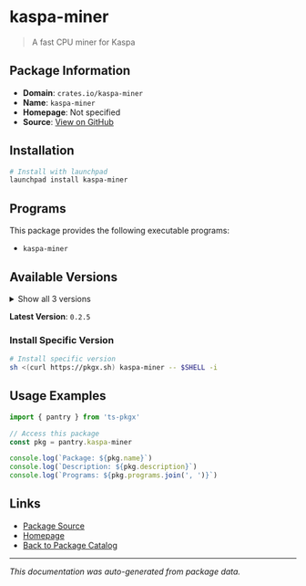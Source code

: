 # kaspa-miner

> A fast CPU miner for Kaspa

## Package Information

- **Domain**: `crates.io/kaspa-miner`
- **Name**: `kaspa-miner`
- **Homepage**: Not specified
- **Source**: [View on GitHub](https://github.com/pkgxdev/pantry/tree/main/projects/crates.io/kaspa-miner/package.yml)

## Installation

```bash
# Install with launchpad
launchpad install kaspa-miner
```

## Programs

This package provides the following executable programs:

- `kaspa-miner`

## Available Versions

<details>
<summary>Show all 3 versions</summary>

- `0.2.5`, `0.2.4`, `0.2.3`

</details>

**Latest Version**: `0.2.5`

### Install Specific Version

```bash
# Install specific version
sh <(curl https://pkgx.sh) kaspa-miner -- $SHELL -i
```

## Usage Examples

```typescript
import { pantry } from 'ts-pkgx'

// Access this package
const pkg = pantry.kaspa-miner

console.log(`Package: ${pkg.name}`)
console.log(`Description: ${pkg.description}`)
console.log(`Programs: ${pkg.programs.join(', ')}`)
```

## Links

- [Package Source](https://github.com/pkgxdev/pantry/tree/main/projects/crates.io/kaspa-miner/package.yml)
- [Homepage](#)
- [Back to Package Catalog](../../../package-catalog.md)

---

*This documentation was auto-generated from package data.*
